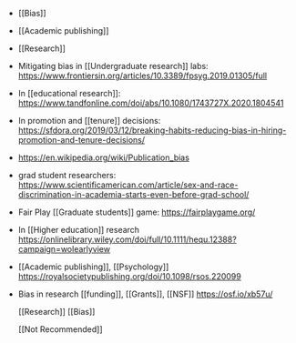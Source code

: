 - [[Bias]]
- [[Academic publishing]]
- [[Research]]
- Mitigating bias in [[Undergraduate research]] labs: https://www.frontiersin.org/articles/10.3389/fpsyg.2019.01305/full
- In [[educational research]]: https://www.tandfonline.com/doi/abs/10.1080/1743727X.2020.1804541
- In promotion and [[tenure]] decisions: https://sfdora.org/2019/03/12/breaking-habits-reducing-bias-in-hiring-promotion-and-tenure-decisions/
- https://en.wikipedia.org/wiki/Publication_bias
- grad student researchers: https://www.scientificamerican.com/article/sex-and-race-discrimination-in-academia-starts-even-before-grad-school/
- Fair Play [[Graduate students]] game: https://fairplaygame.org/
- In [[Higher education]] research https://onlinelibrary.wiley.com/doi/full/10.1111/hequ.12388?campaign=wolearlyview
- [[Academic publishing]], [[Psychology]] https://royalsocietypublishing.org/doi/10.1098/rsos.220099
- Bias in research [[funding]], [[Grants]], [[NSF]] https://osf.io/xb57u/
  
  [[Research]] [[Bias]]
  
  [[Not Recommended]]